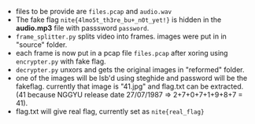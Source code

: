 + files to be provide are `files.pcap` and `audio.wav`
+ The fake flag `nite{4lmo5t_th3re_bu+_n0t_yet!}` is hidden in the **audio.mp3** file with passsword `password`.
+ ``frame_splitter.py`` splits video into frames. images were put in in "source" folder.<br>
+ each frame is now put in a pcap file `files.pcap` after xoring using `encrypter.py` with fake flag.<br>
+ `decrypter.py` unxors and gets the original images in "reformed" folder.<br>
+ one of the images will be lsb'd using steghide and password will be the fakeflag. currently that image is "41.jpg" and flag.txt can be extracted. (41 because NGGYU release date 27/07/1987 => 2+7+0+7+1+9+8+7 = 41).
+ flag.txt will give real flag, currently set as `nite{real_flag}`
